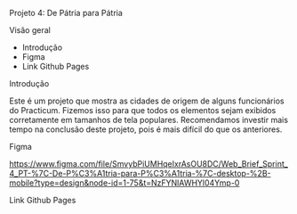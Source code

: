 Projeto 4: De Pátria para Pátria
 
Visão geral    

* Introdução  
* Figma  
* Link Github Pages  
  
Introdução   
  
Este é um projeto que mostra as cidades de origem de alguns funcionários do Practicum. Fizemos isso para que todos os elementos sejam exibidos corretamente em tamanhos de tela populares. Recomendamos investir mais tempo na conclusão deste projeto, pois é mais difícil do que os anteriores.  
  
Figma 
  
https://www.figma.com/file/SmvybPiUMHqeIxrAsOU8DC/Web_Brief_Sprint_4_PT-%7C-De-P%C3%A1tria-para-P%C3%A1tria-%7C-desktop-%2B-mobile?type=design&node-id=1-75&t=NzFYNlAWHYl04Ymp-0
  

Link Github Pages



  
